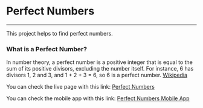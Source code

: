 # Perfect Numbers
<hr>

This project helps to find perfect numbers.

### What is a Perfect Number?
In number theory, a perfect number is a positive integer that is equal to the sum of its positive divisors, excluding the number itself. For instance, 6 has divisors 1, 2 and 3, and 1 + 2 + 3 = 6, so 6 is a perfect number. <a href="https://en.wikipedia.org/wiki/Perfect_number">Wikipedia</a>

You can check the live page with this link:  <a href="https://farukci.github.io/Perfect-Numbers/">Perfect Numbers</a>

You can check the mobile app with this link: <a href="https://snack.expo.io/B_6dGiAHv">Perfect Numbers Mobile App</a>